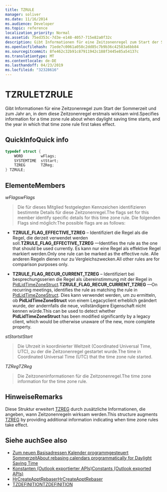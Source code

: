 ```yaml
---
title: TZRULE
manager: soliver
ms.date: 11/16/2014
ms.audience: Developer
ms.topic: reference
localization_priority: Normal
ms.assetid: 75ed353c-7d3e-e148-4057-715e82a0f32c
description: Gibt Informationen für eine Zeitzonenregel zum Start der Sommerzeit und zum Jahr an, in dem diese Zeitzonenregel erstmals wirksam wird.
ms.openlocfilehash: 71ede7c0061a058c2dd85c7b9b36c42583a6bb84
ms.sourcegitcommit: 8fe462c32b91c87911942c188f3445e85a54137c
ms.translationtype: MT
ms.contentlocale: de-DE
ms.lasthandoff: 04/23/2019
ms.locfileid: "32328616"
---
```

# <a name="tzrule"></a><span data-ttu-id="e9db0-103">TZRULE</span><span class="sxs-lookup"><span data-stu-id="e9db0-103">TZRULE</span></span>

<span data-ttu-id="e9db0-104">Gibt Informationen für eine Zeitzonenregel zum Start der Sommerzeit und zum Jahr an, in dem diese Zeitzonenregel erstmals wirksam wird.</span><span class="sxs-lookup"><span data-stu-id="e9db0-104">Specifies information for a time zone rule about when daylight saving time starts, and the year in which that time zone rule first takes effect.</span></span> 
  
## <a name="quick-info"></a><span data-ttu-id="e9db0-105">QuickInfo</span><span class="sxs-lookup"><span data-stu-id="e9db0-105">Quick info</span></span>

```cpp
typedef struct { 
    WORD        wFlags;  
    SYSTEMTIME  stStart; 
    TZREG       TZReg; 
} TZRULE;
```

## <a name="members"></a><span data-ttu-id="e9db0-106">Elemente</span><span class="sxs-lookup"><span data-stu-id="e9db0-106">Members</span></span>

<span data-ttu-id="e9db0-107">_wFlags_</span><span class="sxs-lookup"><span data-stu-id="e9db0-107">_wFlags_</span></span>
  
> <span data-ttu-id="e9db0-108">Die für dieses Mitglied festgelegten Kennzeichen identifizieren bestimmte Details für diese Zeitzonenregel.</span><span class="sxs-lookup"><span data-stu-id="e9db0-108">The flags set for this member identify specific details for this time zone rule.</span></span> <span data-ttu-id="e9db0-109">Die folgenden Flags sind möglich:</span><span class="sxs-lookup"><span data-stu-id="e9db0-109">The possible flags are as follows:</span></span>
    
   - <span data-ttu-id="e9db0-110">**TZRULE_FLAG_EFFECTIVE_TZREG** – Identifiziert die Regel als die Regel, die derzeit verwendet werden soll.</span><span class="sxs-lookup"><span data-stu-id="e9db0-110">**TZRULE_FLAG_EFFECTIVE_TZREG** —Identifies the rule as the one that should be used currently.</span></span> <span data-ttu-id="e9db0-111">Es kann nur eine Regel als effektive Regel markiert werden.</span><span class="sxs-lookup"><span data-stu-id="e9db0-111">Only one rule can be marked as the effective rule.</span></span> <span data-ttu-id="e9db0-112">Alle anderen Regeln dienen nur zu Vergleichszwecken.</span><span class="sxs-lookup"><span data-stu-id="e9db0-112">All other rules are for comparison purposes only.</span></span> 
    
   - <span data-ttu-id="e9db0-113">**TZRULE_FLAG_RECUR_CURRENT_TZREG** – Identifiziert bei besprechungsserien die Regel als übereinstimmung mit der Regel in [PidLidTimeZoneStruct](https://msdn.microsoft.com/library/2acf0036-2f3e-4f90-8614-7aa667860f74%28Office.15%29.aspx).</span><span class="sxs-lookup"><span data-stu-id="e9db0-113">**TZRULE_FLAG_RECUR_CURRENT_TZREG** —On recurring meetings, identifies the rule as matching the rule in [PidLidTimeZoneStruct](https://msdn.microsoft.com/library/2acf0036-2f3e-4f90-8614-7aa667860f74%28Office.15%29.aspx).</span></span> <span data-ttu-id="e9db0-114">Dies kann verwendet werden, um zu ermitteln, ob **PidLidTimeZoneStruct** von einem Legacyclient erheblich geändert wurde, der andernfalls die neue, vollständigere Eigenschaft nicht kennen würde.</span><span class="sxs-lookup"><span data-stu-id="e9db0-114">This can be used to detect whether **PidLidTimeZoneStruct** has been modified significantly by a legacy client, which would be otherwise unaware of the new, more complete property.</span></span> 
    
<span data-ttu-id="e9db0-115">_stStart_</span><span class="sxs-lookup"><span data-stu-id="e9db0-115">_stStart_</span></span>
  
> <span data-ttu-id="e9db0-116">Die Uhrzeit in koordinierter Weltzeit (Coordinated Universal Time, UTC), zu der die Zeitzonenregel gestartet wurde.</span><span class="sxs-lookup"><span data-stu-id="e9db0-116">The time in Coordinated Universal Time (UTC) that the time zone rule started.</span></span>
    
<span data-ttu-id="e9db0-117">_TZReg_</span><span class="sxs-lookup"><span data-stu-id="e9db0-117">_TZReg_</span></span>
  
> <span data-ttu-id="e9db0-118">Die Zeitzoneninformationen für die Zeitzonenregel.</span><span class="sxs-lookup"><span data-stu-id="e9db0-118">The time zone information for the time zone rule.</span></span>
    
## <a name="remarks"></a><span data-ttu-id="e9db0-119">Hinweise</span><span class="sxs-lookup"><span data-stu-id="e9db0-119">Remarks</span></span>

<span data-ttu-id="e9db0-120">Diese Struktur erweitert [TZREG](tzreg.md) durch zusätzliche Informationen, die angeben, wann Zeitzonenregeln wirksam werden.</span><span class="sxs-lookup"><span data-stu-id="e9db0-120">This structure augments [TZREG](tzreg.md) by providing additional information indicating when time zone rules take effect.</span></span> 
  
## <a name="see-also"></a><span data-ttu-id="e9db0-121">Siehe auch</span><span class="sxs-lookup"><span data-stu-id="e9db0-121">See also</span></span>

- [<span data-ttu-id="e9db0-122">Zum neuen Basisadressen Kalender programmgesteuert Sommerzeit</span><span class="sxs-lookup"><span data-stu-id="e9db0-122">About rebasing calendars programmatically for Daylight Saving Time</span></span>](about-rebasing-calendars-programmatically-for-daylight-saving-time.md) 
- [<span data-ttu-id="e9db0-123">Konstanten (Outlook exportierter APIs)</span><span class="sxs-lookup"><span data-stu-id="e9db0-123">Constants (Outlook exported APIs)</span></span>](constants-outlook-exported-apis.md)
- [<span data-ttu-id="e9db0-124">HrCreateApptRebaser</span><span class="sxs-lookup"><span data-stu-id="e9db0-124">HrCreateApptRebaser</span></span>](hrcreateapptrebaser.md)
- [<span data-ttu-id="e9db0-125">TZDEFINITION</span><span class="sxs-lookup"><span data-stu-id="e9db0-125">TZDEFINITION</span></span>](tzdefinition.md)

